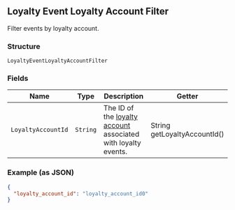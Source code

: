 ## Loyalty Event Loyalty Account Filter

Filter events by loyalty account.

### Structure

`LoyaltyEventLoyaltyAccountFilter`

### Fields

| Name | Type | Description | Getter |
|  --- | --- | --- | --- |
| `LoyaltyAccountId` | `String` | The ID of the [loyalty account](#type-LoyaltyAccount) associated with loyalty events. | String getLoyaltyAccountId() |

### Example (as JSON)

```json
{
  "loyalty_account_id": "loyalty_account_id0"
}
```


